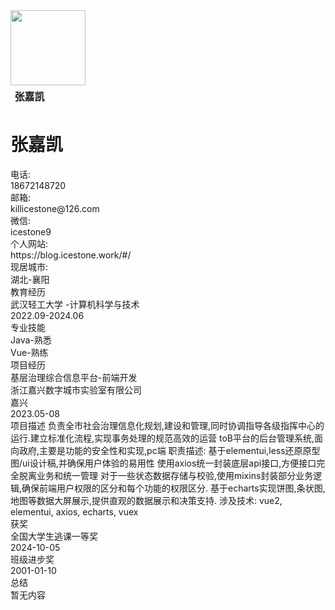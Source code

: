 <!--头像-->
<div data-v-d2c98457="" data-v-60220da0="" class="ice-column renderBlock" id="avatar" style="width: 100%;">
    <div data-v-60220da0="" class="verticalLine"></div>
    <div data-v-fee11e1e="" data-v-60220da0="" class="ice-row" style="width: 100%;">
        <div data-v-c9681ee0="" data-v-60220da0="" class="background round ice-avatar">
            <img data-v-c9681ee0="" alt="" class="avatar default-size block"
                src="https://avatars.githubusercontent.com/u/60811236?v=4" title="" style="object-fit: fill;width: 120px;">
        </div>
        <div data-v-d2c98457="" data-v-60220da0="" class="ice-column userInfoText" style="width: 100%;">
            <div data-v-857b2d98="" data-v-60220da0="" class="hoverColor size-l m0 ice-text"
                style="--hover-color: rgba(19,24,36,1); --color: rgba(19,24,36,.5); font-size: 1rem;font-weight: bold;padding: 0.3rem 0.4rem;">张嘉凯</div>
            <h1>张嘉凯</h1>
            <div data-v-fee11e1e="" data-v-60220da0="" class="ice-row" style="width: 100%;">
                <div data-v-857b2d98="" data-v-60220da0="" class="text-nowrap hoverColor size-n m0 p0 ice-text"
                    style="--hover-color: rgba(19,24,36,1); --color: rgba(19,24,36,.5);">
                    <div data-v-8f5666af="" data-v-60220da0=""
                        class="normal defaultRound btn-colors size-normal ice-tag noSelect"
                        style="--hover-color: rgba(19,24,36,1); --color: rgba(19,24,36,.5);">电话:</div> 18672148720
                </div>
                <div data-v-857b2d98="" data-v-60220da0="" class="text-nowrap hoverColor size-n m0 p0 ice-text"
                    style="--hover-color: rgba(19,24,36,1); --color: rgba(19,24,36,.5);">
                    <div data-v-8f5666af="" data-v-60220da0=""
                        class="normal defaultRound btn-colors size-normal ice-tag noSelect" nowrap=""
                        style="--hover-color: rgba(19,24,36,1); --color: rgba(19,24,36,.5);">邮箱:</div>
                    <div data-v-857b2d98="" data-v-60220da0="" class="hoverColor size-n ice-text"
                        style="--hover-color: rgba(19,24,36,1); --color: rgba(19,24,36,.5);">killicestone@126.com</div>
                </div>
                <div data-v-857b2d98="" data-v-60220da0="" class="text-nowrap hoverColor size-n m0 p0 ice-text"
                    style="--hover-color: rgba(19,24,36,1); --color: rgba(19,24,36,.5);">
                    <div data-v-8f5666af="" data-v-60220da0=""
                        class="normal defaultRound btn-colors size-normal ice-tag noSelect"
                        style="--hover-color: rgba(19,24,36,1); --color: rgba(19,24,36,.5);">微信:</div> icestone9
                </div>
            </div>
            <div data-v-fee11e1e="" data-v-60220da0="" class="ice-row" style="width: 100%;">
                <div data-v-857b2d98="" data-v-60220da0="" class="text-nowrap hoverColor size-n m0 p0 ice-text"
                    style="--hover-color: rgba(19,24,36,1); --color: rgba(19,24,36,.5);">
                    <div data-v-8f5666af="" data-v-60220da0=""
                        class="normal defaultRound btn-colors size-normal ice-tag noSelect"
                        style="--hover-color: rgba(19,24,36,1); --color: rgba(19,24,36,.5);">个人网站:</div>
                    https://blog.icestone.work/#/
                </div>
                <div data-v-857b2d98="" data-v-60220da0="" class="text-nowrap hoverColor size-n m0 p0 ice-text"
                    style="--hover-color: rgba(19,24,36,1); --color: rgba(19,24,36,.5);">
                    <div data-v-8f5666af="" data-v-60220da0=""
                        class="normal defaultRound btn-colors size-normal m0 ice-tag noSelect"
                        style="--hover-color: rgba(19,24,36,1); --color: rgba(19,24,36,.5);">现居城市:</div> 湖北-襄阳
                </div>
            </div>
        </div>
    </div>
</div><!--教育经历-->
<div data-v-d2c98457="" data-v-60220da0="" class="ice-column renderBlock" id="education" style="width: 100%;">
    <div data-v-60220da0="" class="verticalLine"></div>
    <div data-v-e99f91b6="" data-v-60220da0="" class="landscape customColor split">
        <div data-v-e99f91b6="" class="left text">教育经历</div>
    </div>
    <div data-v-fee11e1e="" data-v-60220da0="" class="ice-row justBetween" style="width: 100%;">
        <div data-v-fee11e1e="" data-v-60220da0="" class="ice-row" style="width: 100%;">
            <div data-v-857b2d98="" data-v-60220da0="" class="text-nowrap hoverColor size-n ice-text"
                style="--hover-color: rgba(19,24,36,1); --color: rgba(19,24,36,.5);">武汉轻工大学 -计算机科学与技术</div>
        </div>
        <div data-v-857b2d98="" data-v-60220da0="" class="text-nowrap hoverColor size-n ice-text"
            style="--hover-color: rgba(19,24,36,1); --color: rgba(19,24,36,.5);">2022.09-2024.06</div>
    </div>
</div><!--专业技能-->
<div data-v-d2c98457="" data-v-60220da0="" class="ice-column renderBlock" id="professionalSkills" style="width: 100%;">
    <div data-v-60220da0="" class="verticalLine"></div>
    <div data-v-e99f91b6="" data-v-60220da0="" class="landscape customColor split">
        <div data-v-e99f91b6="" class="left text">专业技能</div>
    </div>
    <div data-v-857b2d98="" data-v-60220da0="" class="hoverColor size-n ice-text"
        style="--hover-color: rgba(19,24,36,1); --color: rgba(19,24,36,.5);">Java-熟悉</div>
    <div data-v-857b2d98="" data-v-60220da0="" class="hoverColor size-n ice-text"
        style="--hover-color: rgba(19,24,36,1); --color: rgba(19,24,36,.5);">Vue-熟练</div>
</div><!--项目经历-->
<div data-v-d2c98457="" data-v-60220da0="" class="ice-column renderBlock" id="projectExperience" style="width: 100%;">
    <div data-v-60220da0="" class="verticalLine"></div>
    <div data-v-e99f91b6="" data-v-60220da0="" class="landscape customColor split">
        <div data-v-e99f91b6="" class="left text">项目经历</div>
    </div>
    <div data-v-857b2d98="" data-v-60220da0="" class="hoverColor size-n ice-text"
        style="--hover-color: rgba(19,24,36,1); --color: rgba(19,24,36,.5);">
        <div data-v-d2c98457="" data-v-60220da0="" class="ice-column justBetween" style="width: 100%;">
            <div data-v-fee11e1e="" data-v-60220da0="" class="ice-row alignC justBetween" style="width: 100%;">
                <div data-v-fee11e1e="" data-v-60220da0="" class="ice-row" style="width: 100%;">
                    <div data-v-857b2d98="" data-v-60220da0="" class="hoverColor size-n ice-text"
                        style="--hover-color: rgba(19,24,36,1); --color: rgba(19,24,36,.5);">基层治理综合信息平台-前端开发</div>
                    <!--<ice-tag v-if="item.companyProject===1" :color="color">企业项目</ice-tag>-->
                    <div data-v-857b2d98="" data-v-60220da0="" class="hoverColor size-n ice-text"
                        style="--hover-color: rgba(19,24,36,1); --color: rgba(19,24,36,.5);">浙江嘉兴数字城市实验室有限公司</div>
                    <div data-v-857b2d98="" data-v-60220da0="" class="hoverColor size-n ice-text"
                        style="--hover-color: rgba(19,24,36,1); --color: rgba(19,24,36,.5);">嘉兴</div>
                </div>
                <div data-v-857b2d98="" data-v-60220da0="" class="hoverColor size-n ice-text widthAuto nowrap"
                    style="--hover-color: rgba(19,24,36,1); --color: rgba(19,24,36,.5);">2023.05-08</div>
            </div>
            <div data-v-857b2d98="" data-v-60220da0="" class="hoverColor size-n ice-text wrap"
                style="--hover-color: rgba(19,24,36,1); --color: rgba(19,24,36,.5);">项目描述
                负责全市社会治理信息化规划,建设和管理,同时协调指导各级指挥中心的运行.建立标准化流程,实现事务处理的规范高效的运营
                toB平台的后台管理系统,面向政府,主要是功能的安全性和实现,pc端
                职责描述:
                基于elementui,less还原原型图/ui设计稿,并确保用户体验的易用性
                使用axios统一封装底层api接口,方便接口完全脱离业务和统一管理
                对于一些状态数据存储与校验,使用mixins封装部分业务逻辑,确保前端用户权限的区分和每个功能的权限区分.
                基于echarts实现饼图,条状图,地图等数据大屏展示,提供直观的数据展示和决策支持.
                涉及技术:
                vue2, elementui, axios, echarts, vuex</div>
        </div>
    </div>
</div><!--获奖-->
<div data-v-d2c98457="" data-v-60220da0="" class="ice-column renderBlock" id="prize" style="width: 100%;">
    <div data-v-60220da0="" class="verticalLine"></div>
    <div data-v-e99f91b6="" data-v-60220da0="" class="landscape customColor split">
        <div data-v-e99f91b6="" class="left text">获奖</div>
    </div>
    <div data-v-60220da0="" class="ice-row justBetween">
        <div data-v-857b2d98="" data-v-60220da0="" class="hoverColor size-n ice-text"
            style="--hover-color: rgba(19,24,36,1); --color: rgba(19,24,36,.5);">全国大学生逃课一等奖</div>
        <div data-v-857b2d98="" data-v-60220da0="" class="hoverColor size-n ice-text"
            style="--hover-color: rgba(19,24,36,1); --color: rgba(19,24,36,.5);">2024-10-05</div>
    </div>
    <div data-v-60220da0="" class="ice-row justBetween">
        <div data-v-857b2d98="" data-v-60220da0="" class="hoverColor size-n ice-text"
            style="--hover-color: rgba(19,24,36,1); --color: rgba(19,24,36,.5);">班级进步奖</div>
        <div data-v-857b2d98="" data-v-60220da0="" class="hoverColor size-n ice-text"
            style="--hover-color: rgba(19,24,36,1); --color: rgba(19,24,36,.5);">2001-01-10</div>
    </div>
</div><!--自我评价-->
<div data-v-d2c98457="" data-v-60220da0="" class="ice-column renderBlock" id="summary" style="width: 100%;">
    <div data-v-60220da0="" class="verticalLine"></div>
    <div data-v-e99f91b6="" data-v-60220da0="" class="landscape customColor split">
        <div data-v-e99f91b6="" class="left text">总结</div>
    </div>
    <div data-v-857b2d98="" data-v-60220da0="" class="hoverColor size-n ice-text"
        style="--hover-color: rgba(19,24,36,1); --color: rgba(19,24,36,.5);">暂无内容</div>
</div>
